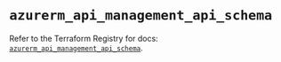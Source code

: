 # `azurerm_api_management_api_schema`

Refer to the Terraform Registry for docs: [`azurerm_api_management_api_schema`](https://registry.terraform.io/providers/hashicorp/azurerm/4.10.0/docs/resources/api_management_api_schema).
